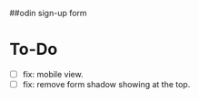 ##odin sign-up form

# To-Do

- [ ] fix: mobile view.
- [ ] fix: remove form shadow showing at the top.
